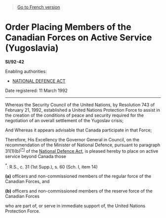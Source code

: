 > [Go to French version](/fr/Règlements/Textes%20réglementaires/92/42.md)

# Order Placing Members of the Canadian Forces on Active Service (Yugoslavia)

**SI/92-42**

Enabling authorities: 
- [NATIONAL DEFENCE ACT](/en/Acts/Revised%20Statutes%20of%20Canada/N/N-5.md)

Date registered: 11 March 1992

----------

Whereas the Security Council of the United Nations, by Resolution 743 of February 21, 1992, established a United Nations Protection Force to assist in the creation of the conditions of peace and security required for the negotiation of an overall settlement of the Yugoslav crisis;

And Whereas it appears advisable that Canada participate in that Force;

Therefore, His Excellency the Governor General in Council, on the recommendation of the Minister of National Defence, pursuant to paragraph 31(1)(b)<sup><a href='#fn_SI-92-42_e_hq_6497'>[*]</a></sup> of the [National Defence Act](/en/Acts/Revised%20Statutes%20of%20Canada/N/N-5.md), is pleased hereby to place on active service beyond Canada those

<a name='fn_SI-92-42_e_hq_6497'><sup>*</sup></a>: R.S., c. 31 (1st Supp.), s. 60 (Sch. I, item 14)<br />

**(a)** officers and non-commissioned members of the regular force of the Canadian Forces, and



**(b)** officers and non-commissioned members of the reserve force of the Canadian Forces



who are part of, or serve in immediate support of, the United Nations Protection Force.




